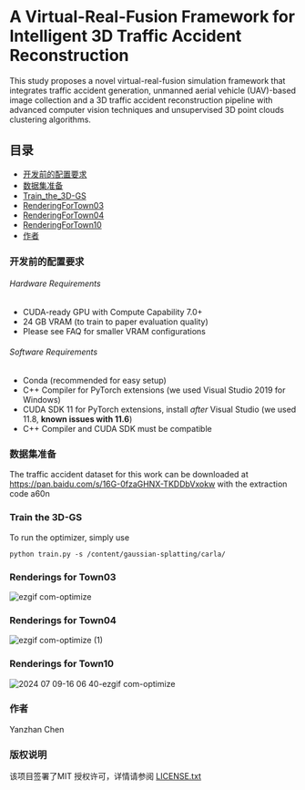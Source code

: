 

# A Virtual-Real-Fusion Framework for Intelligent 3D Traffic Accident Reconstruction

This study proposes a novel virtual-real-fusion simulation framework that integrates traffic accident generation, unmanned aerial vehicle (UAV)-based image collection and a 3D traffic accident reconstruction pipeline with advanced computer vision techniques and unsupervised 3D point clouds clustering algorithms.

## 目录


- [开发前的配置要求](#开发前的配置要求)
- [数据集准备](#数据集准备)
- [Train_the_3D-GS](#Train_the_3D-GS)
- [RenderingForTown03](#RenderingForTown03)
- [RenderingForTown04](#RenderingForTown04)
- [RenderingForTown10](#RenderingForTown10)
- [作者](#作者)


### 开发前的配置要求

###### Hardware Requirements

- CUDA-ready GPU with Compute Capability 7.0+
- 24 GB VRAM (to train to paper evaluation quality)
- Please see FAQ for smaller VRAM configurations

###### Software Requirements

- Conda (recommended for easy setup)
- C++ Compiler for PyTorch extensions (we used Visual Studio 2019 for Windows)
- CUDA SDK 11 for PyTorch extensions, install *after* Visual Studio (we used 11.8, **known issues with 11.6**)
- C++ Compiler and CUDA SDK must be compatible

### 数据集准备
The traffic accident dataset for this work can be downloaded at https://pan.baidu.com/s/16G-0fzaGHNX-TKDDbVxokw with the extraction code a60n

### Train the 3D-GS
To run the optimizer, simply use

```shell
python train.py -s /content/gaussian-splatting/carla/
```

### Renderings for Town03

![ezgif com-optimize](https://github.com/Chenyanzhan/Traffic-accident-3D-GS/assets/59226366/bb37544d-94fd-4078-a43c-c7ef89fe3b80)

### Renderings for Town04

![ezgif com-optimize (1)](https://github.com/Chenyanzhan/Traffic-accident-3D-GS/assets/59226366/d72d112e-f1ee-4fcd-9e52-2e328ad744ab)

### Renderings for Town10

![2024 07 09-16 06 40-ezgif com-optimize](https://github.com/Chenyanzhan/Traffic-accident-3D-GS/assets/59226366/1c223e25-344d-4ba9-a3a2-6f478431b669)


### 作者
Yanzhan Chen


### 版权说明

该项目签署了MIT 授权许可，详情请参阅 [LICENSE.txt](https://github.com/shaojintian/Best_README_template/blob/master/LICENSE.txt)

